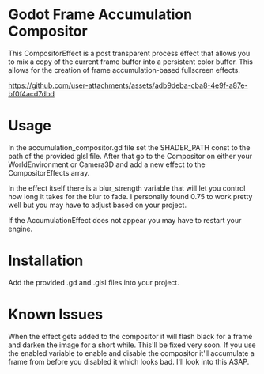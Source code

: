 # Godot Frame Accumulation Compositor

This CompositorEffect is a post transparent process effect that allows you to mix a copy of the current frame buffer into a persistent color buffer. This allows for the creation of frame accumulation-based fullscreen effects.


https://github.com/user-attachments/assets/adb9deba-cba8-4e9f-a87e-bf0f4acd7dbd


# Usage

In the accumulation_compositor.gd file set the SHADER_PATH const to the path of the provided glsl file. After that go to the Compositor on either your WorldEnvironment or Camera3D and add a new effect to the CompositorEffects array.

In the effect itself there is a blur_strength variable that will let you control how long it takes for the blur to fade. I personally found 0.75 to work pretty well but you may have to adjust based on your project.

If the AccumulationEffect does not appear you may have to restart your engine. 

# Installation

Add the provided .gd and .glsl files into your project.

# Known Issues

When the effect gets added to the compositor it will flash black for a frame and darken the image for a short while. This'll be fixed very soon.
If you use the enabled variable to enable and disable the compositor it'll accumulate a frame from before you disabled it which looks bad. I'll look into this ASAP.
